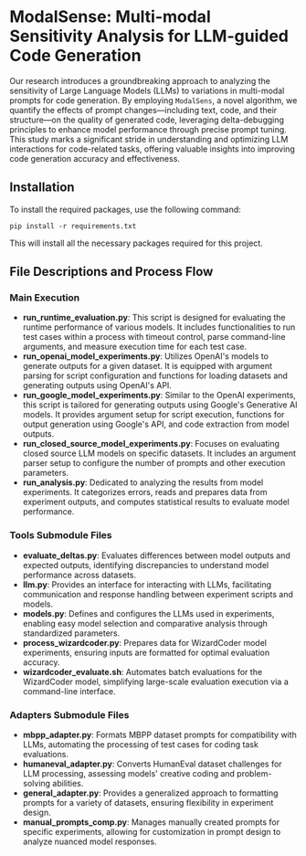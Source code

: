 # ModalSense: Multi-modal Sensitivity Analysis for LLM-guided Code Generation

Our research introduces a groundbreaking approach to analyzing the sensitivity of Large Language Models (LLMs) to variations in multi-modal prompts for code generation. By employing `ModalSens`, a novel algorithm, we quantify the effects of prompt changes—including text, code, and their structure—on the quality of generated code, leveraging delta-debugging principles to enhance model performance through precise prompt tuning. This study marks a significant stride in understanding and optimizing LLM interactions for code-related tasks, offering valuable insights into improving code generation accuracy and effectiveness.

## Installation

To install the required packages, use the following command:

```pip install -r requirements.txt```

This will install all the necessary packages required for this project.

## File Descriptions and Process Flow

### Main Execution
- **run_runtime_evaluation.py**: This script is designed for evaluating the runtime performance of various models. It includes functionalities to run test cases within a process with timeout control, parse command-line arguments, and measure execution time for each test case.
- **run_openai_model_experiments.py**: Utilizes OpenAI's models to generate outputs for a given dataset. It is equipped with argument parsing for script configuration and functions for loading datasets and generating outputs using OpenAI's API.
- **run_google_model_experiments.py**: Similar to the OpenAI experiments, this script is tailored for generating outputs using Google's Generative AI models. It provides argument setup for script execution, functions for output generation using Google's API, and code extraction from model outputs.
- **run_closed_source_model_experiments.py**: Focuses on evaluating closed source LLM models on specific datasets. It includes an argument parser setup to configure the number of prompts and other execution parameters.
- **run_analysis.py**: Dedicated to analyzing the results from model experiments. It categorizes errors, reads and prepares data from experiment outputs, and computes statistical results to evaluate model performance.

### Tools Submodule Files
- **evaluate_deltas.py**: Evaluates differences between model outputs and expected outputs, identifying discrepancies to understand model performance across datasets.
- **llm.py**: Provides an interface for interacting with LLMs, facilitating communication and response handling between experiment scripts and models.
- **models.py**: Defines and configures the LLMs used in experiments, enabling easy model selection and comparative analysis through standardized parameters.
- **process_wizardcoder.py**: Prepares data for WizardCoder model experiments, ensuring inputs are formatted for optimal evaluation accuracy.
- **wizardcoder_evaluate.sh**: Automates batch evaluations for the WizardCoder model, simplifying large-scale evaluation execution via a command-line interface.

### Adapters Submodule Files
- **mbpp_adapter.py**: Formats MBPP dataset prompts for compatibility with LLMs, automating the processing of test cases for coding task evaluations.
- **humaneval_adapter.py**: Converts HumanEval dataset challenges for LLM processing, assessing models' creative coding and problem-solving abilities.
- **general_adapter.py**: Provides a generalized approach to formatting prompts for a variety of datasets, ensuring flexibility in experiment design.
- **manual_prompts_comp.py**: Manages manually created prompts for specific experiments, allowing for customization in prompt design to analyze nuanced model responses.
